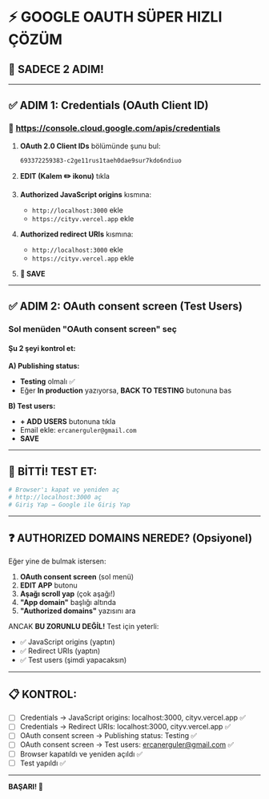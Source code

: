 # ⚡ GOOGLE OAUTH SÜPER HIZLI ÇÖZÜM

## 🎯 SADECE 2 ADIM!

---

## ✅ ADIM 1: Credentials (OAuth Client ID)

### 🔗 https://console.cloud.google.com/apis/credentials

1. **OAuth 2.0 Client IDs** bölümünde şunu bul:
   ```
   693372259383-c2ge11rus1taeh0dae9sur7kdo6ndiuo
   ```

2. **EDIT (Kalem ✏️ ikonu)** tıkla

3. **Authorized JavaScript origins** kısmına:
   - `http://localhost:3000` ekle
   - `https://cityv.vercel.app` ekle

4. **Authorized redirect URIs** kısmına:
   - `http://localhost:3000` ekle
   - `https://cityv.vercel.app` ekle

5. **💾 SAVE**

---

## ✅ ADIM 2: OAuth consent screen (Test Users)

### Sol menüden "OAuth consent screen" seç

#### Şu 2 şeyi kontrol et:

**A) Publishing status:**
- **Testing** olmalı ✅
- Eğer **In production** yazıyorsa, **BACK TO TESTING** butonuna bas

**B) Test users:**
- **+ ADD USERS** butonuna tıkla
- Email ekle: `ercanerguler@gmail.com`
- **SAVE**

---

## 🎊 BİTTİ! TEST ET:

```bash
# Browser'ı kapat ve yeniden aç
# http://localhost:3000 aç
# Giriş Yap → Google ile Giriş Yap
```

---

## ❓ AUTHORIZED DOMAINS NEREDE? (Opsiyonel)

Eğer yine de bulmak istersen:

1. **OAuth consent screen** (sol menü)
2. **EDIT APP** butonu
3. **Aşağı scroll yap** (çok aşağı!)
4. **"App domain"** başlığı altında
5. **"Authorized domains"** yazısını ara

ANCAK **BU ZORUNLU DEĞİL!** Test için yeterli:
- ✅ JavaScript origins (yaptın)
- ✅ Redirect URIs (yaptın)
- ✅ Test users (şimdi yapacaksın)

---

## 📋 KONTROL:

- [ ] Credentials → JavaScript origins: localhost:3000, cityv.vercel.app ✅
- [ ] Credentials → Redirect URIs: localhost:3000, cityv.vercel.app ✅
- [ ] OAuth consent screen → Publishing status: Testing ✅
- [ ] OAuth consent screen → Test users: ercanerguler@gmail.com ✅
- [ ] Browser kapatıldı ve yeniden açıldı ✅
- [ ] Test yapıldı ✅

---

**BAŞARI! 🚀**
